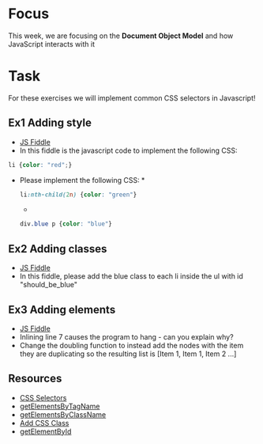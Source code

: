 # Focus

This week, we are focusing on the **Document Object Model** and how JavaScript interacts with it

# Task

For these exercises we will implement common CSS selectors in Javascript!

## Ex1 Adding style
* [JS Fiddle](https://jsfiddle.net/uy95p2nb/1/)
* In this fiddle is the javascript code to implement the following CSS:
```CSS
li {color: "red";}
```
* Please implement the following CSS:
  *
  ```CSS
  li:nth-child(2n) {color: "green"}
  ```
  *
  ```CSS
  div.blue p {color: "blue"}
  ```

## Ex2 Adding classes
* [JS Fiddle](https://jsfiddle.net/uy95p2nb/2/)
* In this fiddle, please add the blue class to each li inside the ul with id "should_be_blue"

## Ex3 Adding elements
* [JS Fiddle](https://jsfiddle.net/uy95p2nb/3/)
* Inlining line 7 causes the program to hang - can you explain why?
* Change the doubling function to instead add the nodes with the item they are duplicating so the resulting list is [Item 1, Item 1, Item 2 ...]

## Resources
* [CSS Selectors](https://www.w3schools.com/cssref/css_selectors.asp)
* [getElementsByTagName](https://www.w3schools.com/jsref/met_document_getelementsbytagname.asp)
* [getElementsByClassName](https://www.w3schools.com/jsref/met_document_getelementsbyclassname.asp)
* [Add CSS Class](https://www.w3schools.com/howto/howto_js_add_class.asp)
* [getElementById](https://www.w3schools.com/jsref/met_document_getelementbyid.asp)
